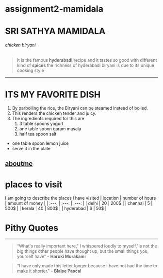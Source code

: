 # assignment2-mamidala
# SRI SATHYA MAMIDALA
###### chicken biryani
> It is the famous **hyderabadi** recipe and it tastes so good with different kind of **spices** the richness of hyderabadi biryani is due to its unique cooking style
***
# ITS MY FAVORITE DISH
1. By parboiling the rice, the Biryani can be steamed instead of boiled. 
2. This renders the chicken tender and juicy.
3. The ingredients required for this are
   1. 3 table spoons yogurt
   2. one table spoon garam masala
   3. half tea spoon salt

* one table spoon lemon juice
* serve it in the plate

**[aboutme](AboutMe.md)**
---
# places to visit
I am going to describe the places i have visited
| location | number of hours | amount of money |
| :---: | :---: | :---: |
| delhi | 20 | 200$ |
| chennai | 5 | 500$ |
| kerala | 40 | 800$ |
| hyderabad | 6 | 50$ |

# Pithy Quotes
***
> “What's really important here," I whispered loudly to myself,"is not the big things other people have thought up, but the small things you, yourself have” - **Haruki Murakami**
 
> “I have only made this letter longer because I have not had the time to make it shorter." - **Blaise Pascal**




   